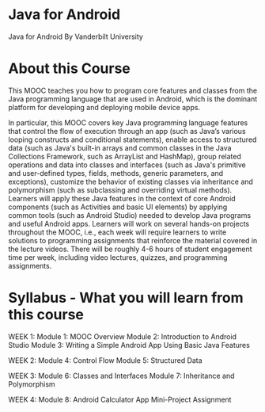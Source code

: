 # Java for Android

Java for Android By Vanderbilt University


# About this Course

This MOOC teaches you how to program core features and classes from the Java programming language that are used in Android, which is the dominant platform for developing and deploying mobile device apps. 

In particular, this MOOC covers key Java programming language features that control the flow of execution through an app (such as Java’s various looping constructs and conditional statements), enable access to structured data (such as Java's built-in arrays and common classes in the Java Collections Framework, such as ArrayList and HashMap), group related operations and data into classes and interfaces (such as Java's primitive and user-defined types, fields, methods, generic parameters, and exceptions), customize the behavior of existing classes via inheritance and polymorphism (such as subclassing and overriding virtual methods). Learners will apply these Java features in the context of core Android components (such as Activities and basic UI elements) by applying common tools (such as Android Studio) needed to develop Java programs and useful Android apps.
Learners will work on several hands-on projects throughout the MOOC, i.e., each week will require learners to write solutions to programming assignments that reinforce the material covered in the lecture videos. There will be roughly 4-6 hours of student engagement time per week, including video lectures, quizzes, and programming assignments.

# Syllabus - What you will learn from this course

WEEK 1: Module 1: MOOC Overview
	Module 2: Introduction to Android Studio
	Module 3: Writing a Simple Android App Using Basic Java Features

WEEK 2: Module 4: Control Flow
	Module 5: Structured Data

WEEK 3: Module 6: Classes and Interfaces
	ModuIe 7: Inheritance and Polymorphism

WEEK 4: Module 8: Android Calculator App Mini-Project Assignment

